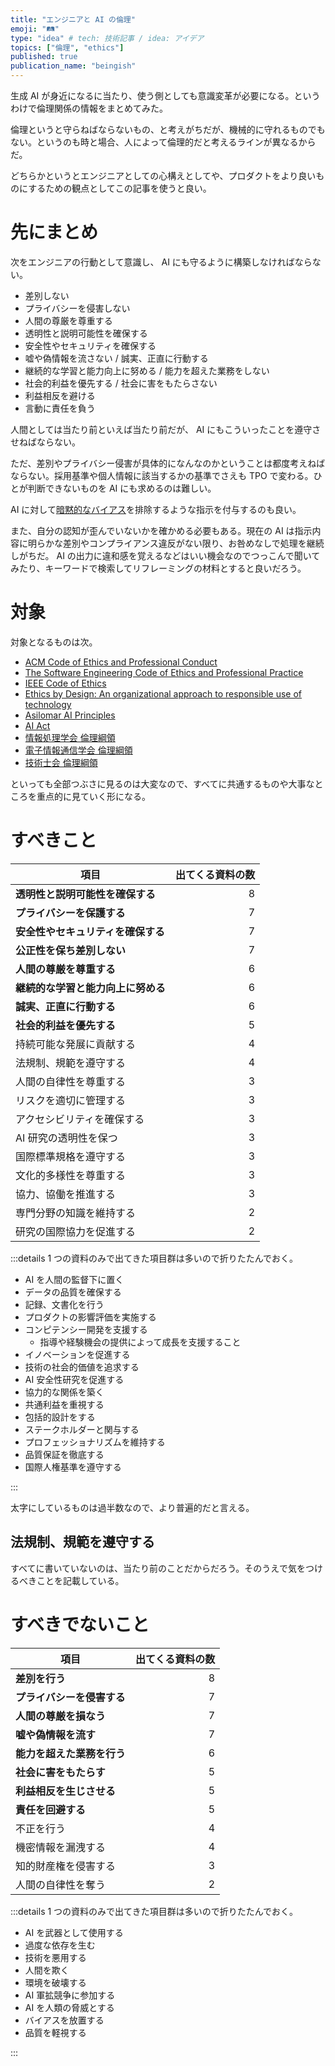 ```yaml
---
title: "エンジニアと AI の倫理"
emoji: "🛤️"
type: "idea" # tech: 技術記事 / idea: アイデア
topics: ["倫理", "ethics"]
published: true
publication_name: "beingish"
---
```


生成 AI が身近になるに当たり、使う側としても意識変革が必要になる。というわけで倫理関係の情報をまとめてみた。

倫理というと守らねばならないもの、と考えがちだが、機械的に守れるものでもない。というのも時と場合、人によって倫理的だと考えるラインが異なるからだ。

どちらかというとエンジニアとしての心構えとしてや、プロダクトをより良いものにするための観点としてこの記事を使うと良い。

# 先にまとめ

次をエンジニアの行動として意識し、 AI にも守るように構築しなければならない。

- 差別しない
- プライバシーを侵害しない
- 人間の尊厳を尊重する
- 透明性と説明可能性を確保する
- 安全性やセキュリティを確保する
- 嘘や偽情報を流さない / 誠実、正直に行動する
- 継続的な学習と能力向上に努める / 能力を超えた業務をしない
- 社会的利益を優先する / 社会に害をもたらさない
- 利益相反を避ける
- 言動に責任を負う

人間としては当たり前といえば当たり前だが、 AI にもこういったことを遵守させねばならない。

ただ、差別やプライバシー侵害が具体的になんなのかということは都度考えねばならない。採用基準や個人情報に該当するかの基準でさえも TPO で変わる。ひとが判断できないものを AI にも求めるのは難しい。

AI に対して[暗黙的なバイアス](https://en.wikipedia.org/wiki/Implicit_stereotype)を排除するような指示を付与するのも良い。

また、自分の認知が歪んでいないかを確かめる必要もある。現在の AI は指示内容に明らかな差別やコンプライアンス違反がない限り、お咎めなしで処理を継続しがちだ。 AI の出力に違和感を覚えるなどはいい機会なのでつっこんで聞いてみたり、キーワードで検索してリフレーミングの材料とすると良いだろう。

# 対象

対象となるものは次。

- [ACM Code of Ethics and Professional Conduct](https://www.acm.org/code-of-ethics)
- [The Software Engineering Code of Ethics and Professional Practice](https://www.acm.org/code-of-ethics/software-engineering-code)
- [IEEE Code of Ethics](https://www.ieee.org/about/corporate/governance/p7-8)
- [Ethics by Design: An organizational approach to responsible use of technology](https://jp.weforum.org/publications/ethics-by-design-an-organizational-approach-to-responsible-use-of-technology/)
- [Asilomar AI Principles](https://futureoflife.org/open-letter/ai-principles/)
- [AI Act](https://digital-strategy.ec.europa.eu/en/policies/regulatory-framework-ai)
- [情報処理学会 倫理綱領](https://www.ipsj.or.jp/ipsjcode.html)
- [電子情報通信学会 倫理綱領](https://www.ieice.org/jpn/about/code1.html)
- [技術士会 倫理綱領](https://www.engineer.or.jp/c_topics/009/009289.html)

といっても全部つぶさに見るのは大変なので、すべてに共通するものや大事なところを重点的に見ていく形になる。

# すべきこと

| 項目                               | 出てくる資料の数 |
| ---------------------------------- | ---------------: |
| **透明性と説明可能性を確保する**   |                8 |
| **プライバシーを保護する**         |                7 |
| **安全性やセキュリティを確保する** |                7 |
| **公正性を保ち差別しない**         |                7 |
| **人間の尊厳を尊重する**           |                6 |
| **継続的な学習と能力向上に努める** |                6 |
| **誠実、正直に行動する**           |                6 |
| **社会的利益を優先する**           |                5 |
| 持続可能な発展に貢献する           |                4 |
| 法規制、規範を遵守する             |                4 |
| 人間の自律性を尊重する             |                3 |
| リスクを適切に管理する             |                3 |
| アクセシビリティを確保する         |                3 |
| AI 研究の透明性を保つ              |                3 |
| 国際標準規格を遵守する             |                3 |
| 文化的多様性を尊重する             |                3 |
| 協力、協働を推進する               |                3 |
| 専門分野の知識を維持する           |                2 |
| 研究の国際協力を促進する           |                2 |

:::details 1 つの資料のみで出てきた項目群は多いので折りたたんでおく。

- AI を人間の監督下に置く
- データの品質を確保する
- 記録、文書化を行う
- プロダクトの影響評価を実施する
- コンピテンシー開発を支援する
  - 指導や経験機会の提供によって成長を支援すること
- イノベーションを促進する
- 技術の社会的価値を追求する
- AI 安全性研究を促進する
- 協力的な関係を築く
- 共通利益を重視する
- 包括的設計をする
- ステークホルダーと関与する
- プロフェッショナリズムを維持する
- 品質保証を徹底する
- 国際人権基準を遵守する

:::

太字にしているものは過半数なので、より普遍的だと言える。

## 法規制、規範を遵守する

すべてに書いていないのは、当たり前のことだからだろう。そのうえで気をつけるべきことを記載している。

# すべきでないこと

| 項目                       | 出てくる資料の数 |
| -------------------------- | ---------------: |
| **差別を行う**             |                8 |
| **プライバシーを侵害する** |                7 |
| **人間の尊厳を損なう**     |                7 |
| **嘘や偽情報を流す**       |                7 |
| **能力を超えた業務を行う** |                6 |
| **社会に害をもたらす**     |                5 |
| **利益相反を生じさせる**   |                5 |
| **責任を回避する**         |                5 |
| 不正を行う                 |                4 |
| 機密情報を漏洩する         |                4 |
| 知的財産権を侵害する       |                3 |
| 人間の自律性を奪う         |                2 |

:::details 1 つの資料のみで出てきた項目群は多いので折りたたんでおく。

- AI を武器として使用する
- 過度な依存を生む
- 技術を悪用する
- 人間を欺く
- 環境を破壊する
- AI 軍拡競争に参加する
- AI を人類の脅威とする
- バイアスを放置する
- 品質を軽視する

:::
